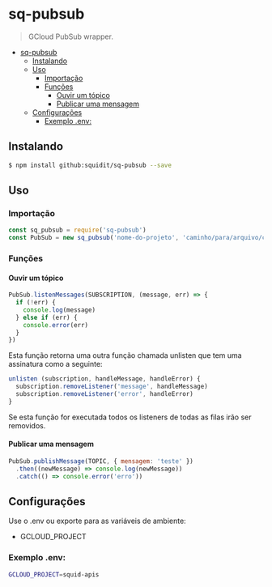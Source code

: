 # sq-pubsub
> GCloud PubSub wrapper.

<!-- TOC -->

- [sq-pubsub](#sq-pubsub)
  - [Instalando](#instalando)
  - [Uso](#uso)
    - [Importação](#importação)
    - [Funções](#funções)
      - [Ouvir um tópico](#ouvir-um-tópico)
      - [Publicar uma mensagem](#publicar-uma-mensagem)
  - [Configurações](#configurações)
    - [Exemplo .env:](#exemplo-env)

<!-- /TOC -->

## Instalando
```sh
$ npm install github:squidit/sq-pubsub --save
```

## Uso

### Importação

```js
const sq_pubsub = require('sq-pubsub')
const PubSub = new sq_pubsub('nome-do-projeto', 'caminho/para/arquivo/credentials.json')
```

### Funções

#### Ouvir um tópico

```js
PubSub.listenMessages(SUBSCRIPTION, (message, err) => {
  if (!err) {
    console.log(message)
  } else if (err) {
    console.error(err)
  }
})
```

Esta função retorna uma outra função chamada unlisten que tem uma assinatura como a seguinte:

```js
unlisten (subscription, handleMessage, handleError) {
  subscription.removeListener('message', handleMessage)
  subscription.removeListener('error', handleError)
}
```

Se esta função for executada todos os listeners de todas as filas irão ser removidos.

#### Publicar uma mensagem

```js
PubSub.publishMessage(TOPIC, { mensagem: 'teste' })
  .then((newMessage) => console.log(newMessage))
  .catch(() => console.error('erro'))
```

## Configurações
Use o .env ou exporte para as variáveis de ambiente:

- GCLOUD_PROJECT

### Exemplo .env:
```sh
GCLOUD_PROJECT=squid-apis
```